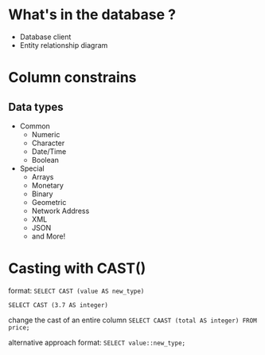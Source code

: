 # What's in the database ?
- Database client
- Entity relationship diagram
# Column constrains
## Data types
- Common
  - Numeric
  - Character
  - Date/Time
  - Boolean
- Special
  - Arrays
  - Monetary
  - Binary
  - Geometric
  - Network Address
  - XML
  - JSON
  - and More!

# Casting with CAST()
format:
`SELECT CAST (value AS new_type)`

`SELECT CAST (3.7 AS integer)`

change the cast of an entire column
`SELECT CAAST (total AS integer)
  FROM price;`

alternative approach
format: 
`SELECT value::new_type;`
